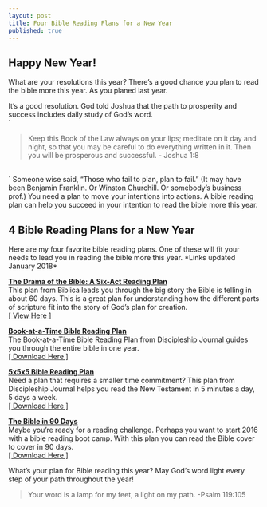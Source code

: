 ```yaml
---
layout: post
title: Four Bible Reading Plans for a New Year
published: true
---
```

<h2>Happy New Year!</h2>
What are your resolutions this year?
There’s a good chance you plan to read the bible more this year.
As you planed last year.

It’s a good resolution. God told Joshua that the path to prosperity and success includes daily study of God’s word.
<br>`
<blockquote>Keep this Book of the Law always on your lips; meditate on it day and night, so that you may be careful to do everything written in it. Then you will be prosperous and successful. - Joshua 1:8</blockquote>
<br>`
Someone wise said, “Those who fail to plan, plan to fail.” (It may have been Benjamin Franklin. Or Winston Churchill. Or somebody’s business prof.) You need a plan to move your intentions into actions. A bible reading plan can help you succeed in your intention to read the bible more this year.
<h2>4 Bible Reading Plans for a New Year</h2>
Here are my four favorite bible reading plans. One of these will fit your needs to lead you in reading the bible more this year. *Links updated January 2018*

<a href="http://web.archive.org/web/20160411191322/http://www.biblica.com/en-us/bible/help-reading-the-bible/" target="_blank" rel="noopener"><strong>The Drama of the Bible: A Six-Act Reading Plan</strong></a>  
This plan from Biblica leads you through the big story the Bible is telling in about 60 days. This is a great plan for understanding how the different parts of scripture fit into the story of God’s plan for creation.  
<a href="http://web.archive.org/web/20160411191322/http://www.biblica.com/en-us/bible/help-reading-the-bible/" target="_blank" rel="noopener">[ View Here ]</a>

<a href="http://www.navigators.org/wp-content/uploads/2017/04/DJ-Book-at-a-Time-Bible-reading-plan.pdf" target="_blank" rel="noopener"><strong>Book-at-a-Time Bible Reading Plan</strong></a>  
The Book-at-a-Time Bible Reading Plan from Discipleship Journal guides you through the entire bible in one year.  
<a href="http://www.navigators.org/wp-content/uploads/2017/04/DJ-Book-at-a-Time-Bible-reading-plan.pdf" target="_blank" rel="noopener">[ Download Here ]</a>

<a href="https://www.navigators.org/wp-content/uploads/2017/08/navtool-5x5x5.pdf" target="_blank" rel="noopener"><strong>5x5x5 Bible Reading Plan</strong></a>  
Need a plan that requires a smaller time commitment? This plan from Discipleship Journal helps you read the New Testament in 5 minutes a day, 5 days a week.  
<a href="https://www.navigators.org/wp-content/uploads/2017/08/navtool-5x5x5.pdf" target="_blank" rel="noopener">[ Download Here ]</a>

<a href="http://www.scriptureawakening.com/digital/B90-Bookmark.pdf" target="_blank" rel="noopener"><strong>The Bible in 90 Days</strong></a>  
Maybe you’re ready for a reading challenge. Perhaps you want to start 2016 with&nbsp;a bible reading boot camp. With this plan you can read the Bible cover to cover in 90 days.  
<a href="http://www.scriptureawakening.com/digital/B90-Bookmark.pdf" target="_blank" rel="noopener">[ Download Here ]</a>

What’s your plan for Bible reading this year? May God’s word light every step of your path throughout the year!
<br>
<blockquote>Your word is a lamp for my feet, a light on my path. -Psalm 119:105</blockquote>
